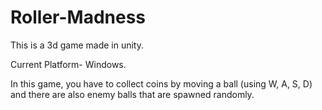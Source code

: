 # Roller-Madness
This is a 3d game made in unity. 

Current Platform- Windows.

In this game, you have to collect coins by moving a ball (using W, A, S, D) and there are also enemy balls that are spawned randomly.
